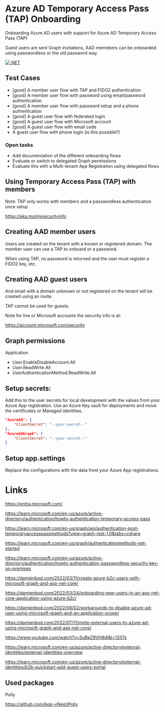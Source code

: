 # Azure AD Temporary Access Pass (TAP) Onboarding

Onboarding Azure AD users with support for Azure AD Temporary Access Pass (TAP)

Guest users are sent Graph invitations, AAD memebers can be onboarded using passwordless or the old password way.

[![.NET](https://github.com/damienbod/AzureAdTapOnboarding/actions/workflows/dotnet.yml/badge.svg)](https://github.com/damienbod/AzureAdTapOnboarding/actions/workflows/dotnet.yml)

## Test Cases

- [good] A member user flow with TAP and FIDO2 authentication
- [good] A member user flow with password using email/password authentication
- [good] A member user flow with password setup and a phone authentication
- [good] A guest user flow with federated login
- [good] A guest user flow with Microsoft account
- [good] A guest user flow with email code
- A guest user flow with phone login (is this possible?)

### Open tasks

- Add documentation of the different onboarding flows
- Evaluate or switch to delegated Graph permissions
- Evaluate this with a Multi-tenant App Registration using delegated flows

## Using Temporary Access Pass (TAP) with members

Note: TAP only works with members and a passwordless authentication once setup

https://aka.ms/mysecurityinfo

## Creating AAD member users

Users are created on the tenant with a known or registered domain. The member user can use a TAP to onboard or a password.

When using TAP, no password is returned and the user must register a FIDO2 key, etc.

## Creating AAD guest users

And email with a domain unknown or not registered on the tenant will be created using an invite.

TAP cannot be used for guests.

Note for live or Microsoft accounts the security info is at:

https://account.microsoft.com/security

## Graph permissions

Application

- User.EnableDisableAccount.All
- User.ReadWrite.All
- UserAuthenticationMethod.ReadWrite.All

## Setup secrets:

Add this to the user secrets for local development with the values from your Azure App registration. Use an Azure Key vault for deployments and move the certificates or Managed identities.

```json
"AzureAd": {
	"ClientSecret": "--your-secret--"
},
"AzureAdGraph": {
	"ClientSecret": "--your-secret--"
}
```

## Setup app.settings

Replace the configurations with the data from your Azure App registrations.

# Links

https://entra.microsoft.com/

https://learn.microsoft.com/en-us/azure/active-directory/authentication/howto-authentication-temporary-access-pass

https://learn.microsoft.com/en-us/graph/api/authentication-post-temporaryaccesspassmethods?view=graph-rest-1.0&tabs=csharp

https://learn.microsoft.com/en-us/graph/authenticationmethods-get-started

https://learn.microsoft.com/en-us/azure/active-directory/authentication/howto-authentication-passwordless-security-key-on-premises

https://damienbod.com/2022/03/11/create-azure-b2c-users-with-microsoft-graph-and-asp-net-core/

https://damienbod.com/2022/03/24/onboarding-new-users-in-an-asp-net-core-application-using-azure-b2c/

https://damienbod.com/2022/08/02/workarounds-to-disable-azure-ad-user-using-microsoft-graph-and-an-application-scope/

https://damienbod.com/2022/07/11/invite-external-users-to-azure-ad-using-microsoft-graph-and-asp-net-core/

https://www.youtube.com/watch?v=SuBeZ9VH8dI&t=1207s

https://learn.microsoft.com/en-us/azure/active-directory/external-identities/external-identities-overview

https://learn.microsoft.com/en-us/azure/active-directory/external-identities/b2b-quickstart-add-guest-users-portal

## Used packages

Polly

https://github.com/App-vNext/Polly